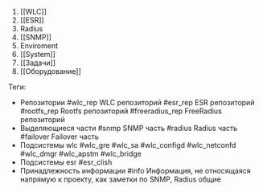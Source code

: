 1. [[WLC]]
2. [[ESR]]
3. Radius
4. [[SNMP]]
5. Enviroment
6. [[System]]
7. [[Задачи]]
8. [[Оборудование]]

Теги:
* Репозитории
#wlc_rep WLC репозиторий
#esr_rep ESR репозиторий
#rootfs_rep Rootfs репозиторий
#freeradius_rep FreeRadius репозиторий
* Выделяющиеся части
#snmp SNMP часть
#radius Radius часть
#failover Failover часть
* Подсистемы wlc
#wlc_gre
#wlc_sa
#wlc_configd
#wlc_netconfd
#wlc_dmgr
#wlc_apstm 
#wlc_bridge
* Подсистемы esr
#esr_clish
* Принадлежность информации
#info Информация, не относящаяся напрямую к проекту, как заметки по SNMP, Radius общие